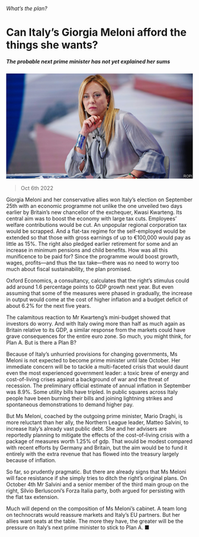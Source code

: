 ###### What’s the plan?

# Can Italy’s Giorgia Meloni afford the things she wants? 

##### The probable next prime minister has not yet explained her sums 

![image](images/20221008_EUP002.jpg) 

> Oct 6th 2022 

Giorgia Meloni and her conservative allies won Italy’s election on September 25th with an economic programme not unlike the one unveiled two days earlier by Britain’s new chancellor of the exchequer, Kwasi Kwarteng. Its central aim was to boost the economy with large tax cuts. Employees’ welfare contributions would be cut. An unpopular regional corporation tax would be scrapped. And a flat-tax regime for the self-employed would be extended so that those with gross earnings of up to €100,000 would pay as little as 15%. The right also pledged earlier retirement for some and an increase in minimum pensions and child benefits. How was all this munificence to be paid for? Since the programme would boost growth, wages, profits—and thus the tax take—there was no need to worry too much about fiscal sustainability, the plan promised.

Oxford Economics, a consultancy, calculates that the right’s stimulus could add around 1.6 percentage points to GDP growth next year. But even assuming that some of the measures were phased in gradually, the increase in output would come at the cost of higher inflation and a budget deficit of about 6.2% for the next five years.

The calamitous reaction to Mr Kwarteng’s mini-budget showed that investors do worry. And with Italy owing more than half as much again as Britain relative to its GDP, a similar response from the markets could have grave consequences for the entire euro zone. So much, you might think, for Plan A. But is there a Plan B?

Because of Italy’s unhurried provisions for changing governments, Ms Meloni is not expected to become prime minister until late October. Her immediate concern will be to tackle a multi-faceted crisis that would daunt even the most experienced government leader: a toxic brew of energy and cost-of-living crises against a background of war and the threat of recession. The preliminary official estimate of annual inflation in September was 8.9%. Some utility bills have tripled. In public squares across Italy people have been burning their bills and joining lightning strikes and spontaneous demonstrations to demand higher pay.

But Ms Meloni, coached by the outgoing prime minister, Mario Draghi, is more reluctant than her ally, the Northern League leader, Matteo Salvini, to increase Italy’s already vast public debt. She and her advisers are reportedly planning to mitigate the effects of the cost-of-living crisis with a package of measures worth 1.25% of gdp. That would be modest compared with recent efforts by Germany and Britain, but the aim would be to fund it entirely with the extra revenue that has flowed into the treasury largely because of inflation.

So far, so prudently pragmatic. But there are already signs that Ms Meloni will face resistance if she simply tries to ditch the right’s original plans. On October 4th Mr Salvini and a senior member of the third main group on the right, Silvio Berlusconi’s Forza Italia party, both argued for persisting with the flat tax extension.

Much will depend on the composition of Ms Meloni’s cabinet. A team long on technocrats would reassure markets and Italy’s EU partners. But her allies want seats at the table. The more they have, the greater will be the pressure on Italy’s next prime minister to stick to Plan A. ■


